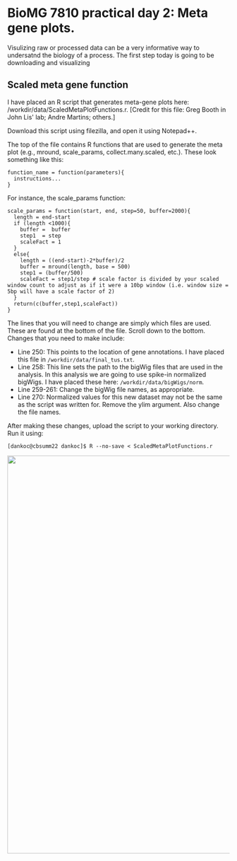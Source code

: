 BioMG 7810 practical day 2: Meta gene plots.
============================================

Visulizing raw or processed data can be a very informative way to undersatnd the biology of a process. The first step today is going to be downloading and visualizing 

Scaled meta gene function
-------------------------

I have placed an R script that generates meta-gene plots here: /workdir/data/ScaledMetaPlotFunctions.r. [Credit for this file: Greg Booth in John Lis' lab; Andre Martins; others.]

Download this script using filezilla, and open it using Notepad++. 

The top of the file contains R functions that are used to generate the meta plot (e.g., mround, scale_params, collect.many.scaled, etc.). These look something like this: 
```
function_name = function(parameters){
  instructions...
}
```

For instance, the scale_params function: 

```
scale_params = function(start, end, step=50, buffer=2000){
  length = end-start
  if (length <1000){
    buffer =  buffer
    step1  = step
    scaleFact = 1
  }
  else{
    length = ((end-start)-2*buffer)/2
    buffer = mround(length, base = 500)
    step1 = (buffer/500)
    scaleFact = step1/step # scale factor is divided by your scaled window count to adjust as if it were a 10bp window (i.e. window size = 5bp will have a scale factor of 2)
  }
  return(c(buffer,step1,scaleFact))
}
```

The lines that you will need to change are simply which files are used. These are found at the bottom of the file. Scroll down to the bottom. Changes that you need to make include: 
* Line 250: This points to the location of gene annotations. I have placed this file in ```/workdir/data/final_tus.txt```.
* Line 258: This line sets the path to the bigWig files that are used in the analysis. In this analysis we are going to use spike-in normalized bigWigs. I have placed these here: ```/workdir/data/bigWigs/norm```.
* Line 259-261: Change the bigWig file names, as appropriate.
* Line 270: Normalized values for this new dataset may not be the same as the script was written for. Remove the ylim argument. Also change the file names.

After making these changes, upload the script to your working directory. Run it using: 
```
[dankoc@cbsumm22 dankoc]$ R --no-save < ScaledMetaPlotFunctions.r 
```

<img align="left" src="etc\BioHPCpwd." width="900">
